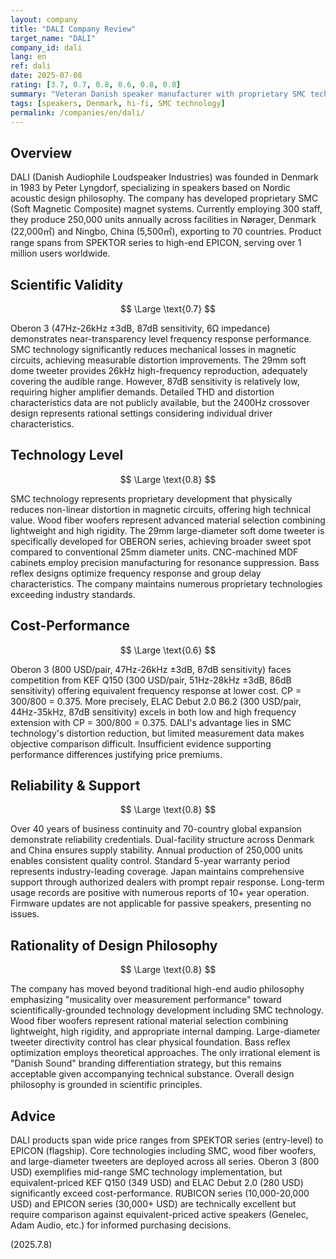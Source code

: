 ```yaml
---
layout: company
title: "DALI Company Review"
target_name: "DALI"
company_id: dali
lang: en
ref: dali
date: 2025-07-08
rating: [3.7, 0.7, 0.8, 0.6, 0.8, 0.8]
summary: "Veteran Danish speaker manufacturer with proprietary SMC technology and other innovations, but measurement performance remains appropriate for the price range."
tags: [speakers, Denmark, hi-fi, SMC technology]
permalink: /companies/en/dali/
---
```


## Overview

DALI (Danish Audiophile Loudspeaker Industries) was founded in Denmark in 1983 by Peter Lyngdorf, specializing in speakers based on Nordic acoustic design philosophy. The company has developed proprietary SMC (Soft Magnetic Composite) magnet systems. Currently employing 300 staff, they produce 250,000 units annually across facilities in Nørager, Denmark (22,000㎡) and Ningbo, China (5,500㎡), exporting to 70 countries. Product range spans from SPEKTOR series to high-end EPICON, serving over 1 million users worldwide.

## Scientific Validity

$$ \Large \text{0.7} $$

Oberon 3 (47Hz-26kHz ±3dB, 87dB sensitivity, 6Ω impedance) demonstrates near-transparency level frequency response performance. SMC technology significantly reduces mechanical losses in magnetic circuits, achieving measurable distortion improvements. The 29mm soft dome tweeter provides 26kHz high-frequency reproduction, adequately covering the audible range. However, 87dB sensitivity is relatively low, requiring higher amplifier demands. Detailed THD and distortion characteristics data are not publicly available, but the 2400Hz crossover design represents rational settings considering individual driver characteristics.

## Technology Level

$$ \Large \text{0.8} $$

SMC technology represents proprietary development that physically reduces non-linear distortion in magnetic circuits, offering high technical value. Wood fiber woofers represent advanced material selection combining lightweight and high rigidity. The 29mm large-diameter soft dome tweeter is specifically developed for OBERON series, achieving broader sweet spot compared to conventional 25mm diameter units. CNC-machined MDF cabinets employ precision manufacturing for resonance suppression. Bass reflex designs optimize frequency response and group delay characteristics. The company maintains numerous proprietary technologies exceeding industry standards.

## Cost-Performance

$$ \Large \text{0.6} $$

Oberon 3 (800 USD/pair, 47Hz-26kHz ±3dB, 87dB sensitivity) faces competition from KEF Q150 (300 USD/pair, 51Hz-28kHz ±3dB, 86dB sensitivity) offering equivalent frequency response at lower cost. CP = 300/800 = 0.375. More precisely, ELAC Debut 2.0 B6.2 (300 USD/pair, 44Hz-35kHz, 87dB sensitivity) excels in both low and high frequency extension with CP = 300/800 = 0.375. DALI's advantage lies in SMC technology's distortion reduction, but limited measurement data makes objective comparison difficult. Insufficient evidence supporting performance differences justifying price premiums.

## Reliability & Support

$$ \Large \text{0.8} $$

Over 40 years of business continuity and 70-country global expansion demonstrate reliability credentials. Dual-facility structure across Denmark and China ensures supply stability. Annual production of 250,000 units enables consistent quality control. Standard 5-year warranty period represents industry-leading coverage. Japan maintains comprehensive support through authorized dealers with prompt repair response. Long-term usage records are positive with numerous reports of 10+ year operation. Firmware updates are not applicable for passive speakers, presenting no issues.

## Rationality of Design Philosophy

$$ \Large \text{0.8} $$

The company has moved beyond traditional high-end audio philosophy emphasizing "musicality over measurement performance" toward scientifically-grounded technology development including SMC technology. Wood fiber woofers represent rational material selection combining lightweight, high rigidity, and appropriate internal damping. Large-diameter tweeter directivity control has clear physical foundation. Bass reflex optimization employs theoretical approaches. The only irrational element is "Danish Sound" branding differentiation strategy, but this remains acceptable given accompanying technical substance. Overall design philosophy is grounded in scientific principles.

## Advice

DALI products span wide price ranges from SPEKTOR series (entry-level) to EPICON (flagship). Core technologies including SMC, wood fiber woofers, and large-diameter tweeters are deployed across all series. Oberon 3 (800 USD) exemplifies mid-range SMC technology implementation, but equivalent-priced KEF Q150 (349 USD) and ELAC Debut 2.0 (280 USD) significantly exceed cost-performance. RUBICON series (10,000-20,000 USD) and EPICON series (30,000+ USD) are technically excellent but require comparison against equivalent-priced active speakers (Genelec, Adam Audio, etc.) for informed purchasing decisions.

(2025.7.8)